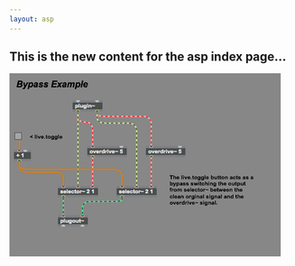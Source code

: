 ```yaml
---
layout: asp
---
```



## This is the new content for the asp index page...

![byoass example](/assets/img/bypass_example.png)
